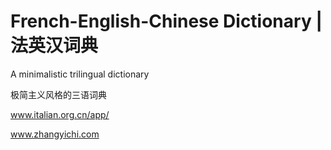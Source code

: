 # French-English-Chinese Dictionary | 法英汉词典

A minimalistic trilingual dictionary

极简主义风格的三语词典

www.italian.org.cn/app/

www.zhangyichi.com
